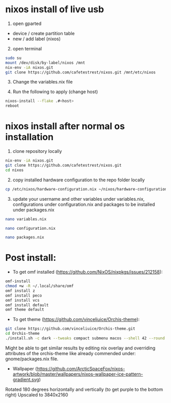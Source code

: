 # nixos install of live usb
1. open gparted
  * device / create partition table
  * new / add label (nixos)

2. open terminal
```bash
sudo su
mount /dev/disk/by-label/nixos /mnt
nix-env -iA nixos.git
git clone https://github.com/cafetestrest/nixos.git /mnt/etc/nixos
```
3. Change the variables.nix file

4. Run the following to apply (change host)

```bash
nixos-install --flake .#<host>
reboot
```

# nixos install after normal os installation
1. clone repository locally
```bash
nix-env -iA nixos.git
git clone https://github.com/cafetestrest/nixos.git
cd nixos
```

2. copy installed hardware configuration to the repo folder locally
```bash
cp /etc/nixos/hardware-configuration.nix ~/nixos/hardware-configuration.nix
```

3. update your username and other variables under variables.nix,
configurations under configuration.nix and packages to be installed under packages.nix
```bash
nano variables.nix

nano configuration.nix

nano packages.nix
```

# Post install:
- To get omf installed (https://github.com/NixOS/nixpkgs/issues/212158):

```bash
omf-install
chmod +w -R ~/.local/share/omf
omf install z
omf install peco
omf install vcs
omf install default
omf theme default
```

- To get theme (https://github.com/vinceliuice/Orchis-theme):

```bash
git clone https://github.com/vinceliuice/Orchis-theme.git
cd Orchis-theme
./install.sh -c dark --tweaks compact submenu macos --shell 42 --round 5px -l
```

Might be able to get similar results by editing nix overlay and overriding attributes of the orchis-theme like already commended under: gnome/packages.nix file.

- Wallpaper (https://github.com/ArcticSpaceFox/nixos-artwork/blob/master/wallpapers/nixos-wallpaper-ice-pattern-gradient.svg)

Rotated 180 degrees horizontally and vertically (to get purple to the bottom right)
Upscaled to 3840x2160
